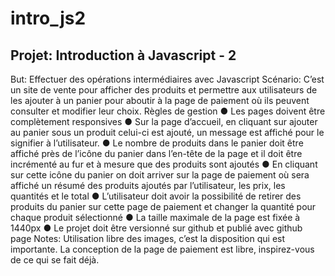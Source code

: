 # intro_js2
## Projet: Introduction à Javascript - 2
But: Effectuer des opérations intermédiaires avec Javascript
Scénario: C’est un site de vente pour afficher des produits et permettre aux utilisateurs de 
les ajouter à un panier pour aboutir à la page de paiement où ils peuvent consulter et 
modifier leur choix.
Règles de gestion
● Les pages doivent être complètement responsives ● Sur la page d’accueil, en cliquant sur ajouter au panier sous un produit celui-ci est 
ajouté, un message est affiché pour le signifier à l’utilisateur. ● Le nombre de produits dans le panier doit être affiché près de l’icône du panier dans 
l’en-tête de la page et il doit être incrémenté au fur et à mesure que des produits 
sont ajoutés
● En cliquant sur cette icône du panier on doit arriver sur la page de paiement où sera 
affiché un résumé des produits ajoutés par l’utilisateur, les prix, les quantités et le 
total
● L’utilisateur doit avoir la possibilité de retirer des produits du panier sur cette page de 
paiement et changer la quantité pour chaque produit sélectionné
● La taille maximale de la page est fixée à 1440px
● Le projet doit être versionné sur github et publié avec github page
Notes: Utilisation libre des images, c’est la disposition qui est importante. La conception de 
la page de paiement est libre, inspirez-vous de ce qui se fait déjà.

